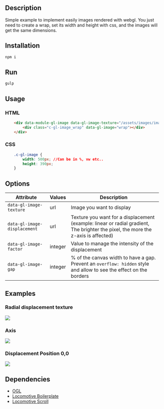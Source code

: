 
## Description
Simple example to implement easily images rendered with webgl. You just need to create a wrap, set its width and height with css, and the images will get the same dimensions.


## Installation
```sh
npm i
```

## Run
```sh
gulp
```

## Usage

### HTML
```html
    <div data-module-gl-image data-gl-image-texture="/assets/images/image-1.jpg" data-gl-image-displacement="/assets/images/radial-displacement.jpg" class="c-gl-image" data-gl-image-factor="1" data-gl-image-gap="20">
        <div class="c-gl-image_wrap" data-gl-image="wrap"></div>
    </div>
```

### CSS
```css
    .c-gl-image {
        width: 500px; //Can be in %, vw etc..
        height: 390px;
    }
```

## Options

| Attribute | Values | Description |
| --------- | ------ | ----------- |
| `data-gl-image-texture` | url | Image you want to display |
| `data-gl-image-displacement` | url | Texture you want for a displacement (example: linear or radial gradient, The brighter the pixel, the more the z-axis is affected) |
| `data-gl-image-factor` | integer | Value to manage the intensity of the displacement |
| `data-gl-image-gap` | integer | % of the canvas width to have a gap. Prevent an `overflow: hidden` style and allow to see the effect on the borders|


## Examples
### Radial displacement texture
![](https://raw.githubusercontent.com//locomotivemtl/webgl-images/master/www/assets/images/radial-displacement.jpg)

### Axis
![](https://raw.githubusercontent.com//locomotivemtl/webgl-images/master/docs/axis.jpg)

### Displacement Position 0,0
![](https://raw.githubusercontent.com//locomotivemtl/webgl-images/master/docs/positionExample.jpg)


## Dependencies

- [OGL](https://github.com/oframe/ogl/)
- [Locomotive Boilerplate](https://github.com/locomotivemtl/locomotive-boilerplate)
- [Locomotive Scroll](https://github.com/locomotivemtl/locomotive-scroll)
